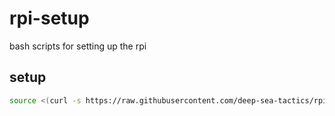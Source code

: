 # rpi-setup
bash scripts for setting up the rpi

## setup

```sh
source <(curl -s https://raw.githubusercontent.com/deep-sea-tactics/rpi-setup/main/setup.sh)
```
